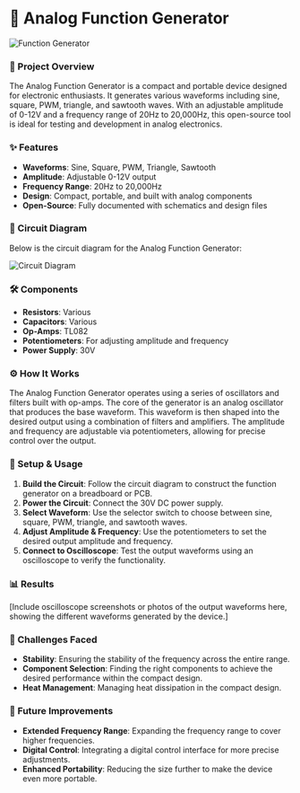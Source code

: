 # 📡 Analog Function Generator

![Function Generator](https://github.com/lasithhaputhanthri/your-repo-name/blob/main/assets/function-generator.jpg)

### 🚀 Project Overview
The Analog Function Generator is a compact and portable device designed for electronic enthusiasts. It generates various waveforms including sine, square, PWM, triangle, and sawtooth waves. With an adjustable amplitude of 0-12V and a frequency range of 20Hz to 20,000Hz, this open-source tool is ideal for testing and development in analog electronics.

### ✨ Features
- **Waveforms**: Sine, Square, PWM, Triangle, Sawtooth
- **Amplitude**: Adjustable 0-12V output
- **Frequency Range**: 20Hz to 20,000Hz
- **Design**: Compact, portable, and built with analog components
- **Open-Source**: Fully documented with schematics and design files

### 📐 Circuit Diagram
Below is the circuit diagram for the Analog Function Generator:

![Circuit Diagram](https://github.com/lasithhaputhanthri/your-repo-name/blob/main/assets/circuit-diagram.png)

### 🛠️ Components
- **Resistors**: Various
- **Capacitors**: Various
- **Op-Amps**: TL082
- **Potentiometers**: For adjusting amplitude and frequency
- **Power Supply**: 30V

### ⚙️ How It Works
The Analog Function Generator operates using a series of oscillators and filters built with op-amps. The core of the generator is an analog oscillator that produces the base waveform. This waveform is then shaped into the desired output using a combination of filters and amplifiers. The amplitude and frequency are adjustable via potentiometers, allowing for precise control over the output.

### 🚀 Setup & Usage
1. **Build the Circuit**: Follow the circuit diagram to construct the function generator on a breadboard or PCB.
2. **Power the Circuit**: Connect the 30V DC power supply.
3. **Select Waveform**: Use the selector switch to choose between sine, square, PWM, triangle, and sawtooth waves.
4. **Adjust Amplitude & Frequency**: Use the potentiometers to set the desired output amplitude and frequency.
5. **Connect to Oscilloscope**: Test the output waveforms using an oscilloscope to verify the functionality.

### 📊 Results
[Include oscilloscope screenshots or photos of the output waveforms here, showing the different waveforms generated by the device.]

### 🧩 Challenges Faced
- **Stability**: Ensuring the stability of the frequency across the entire range.
- **Component Selection**: Finding the right components to achieve the desired performance within the compact design.
- **Heat Management**: Managing heat dissipation in the compact design.

### 🔄 Future Improvements
- **Extended Frequency Range**: Expanding the frequency range to cover higher frequencies.
- **Digital Control**: Integrating a digital control interface for more precise adjustments.
- **Enhanced Portability**: Reducing the size further to make the device even more portable.
